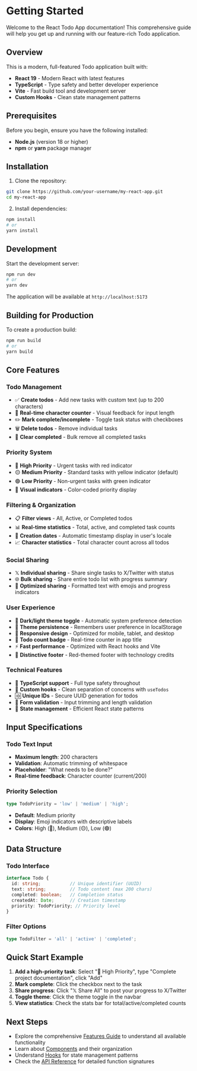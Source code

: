 # Getting Started

Welcome to the React Todo App documentation! This comprehensive guide will help you get up and running with our feature-rich Todo application.

## Overview

This is a modern, full-featured Todo application built with:
- **React 19** - Modern React with latest features
- **TypeScript** - Type safety and better developer experience
- **Vite** - Fast build tool and development server
- **Custom Hooks** - Clean state management patterns

## Prerequisites

Before you begin, ensure you have the following installed:
- **Node.js** (version 18 or higher)
- **npm** or **yarn** package manager

## Installation

1. Clone the repository:
```bash
git clone https://github.com/your-username/my-react-app.git
cd my-react-app
```

2. Install dependencies:
```bash
npm install
# or
yarn install
```

## Development

Start the development server:
```bash
npm run dev
# or
yarn dev
```

The application will be available at `http://localhost:5173`

## Building for Production

To create a production build:
```bash
npm run build
# or
yarn build
```

## Core Features

### Todo Management
- ✅ **Create todos** - Add new tasks with custom text (up to 200 characters)
- 📝 **Real-time character counter** - Visual feedback for input length
- ✏️ **Mark complete/incomplete** - Toggle task status with checkboxes
- 🗑️ **Delete todos** - Remove individual tasks
- 🧹 **Clear completed** - Bulk remove all completed tasks

### Priority System
- 🔴 **High Priority** - Urgent tasks with red indicator
- 🟡 **Medium Priority** - Standard tasks with yellow indicator (default)  
- 🟢 **Low Priority** - Non-urgent tasks with green indicator
- 🎯 **Visual indicators** - Color-coded priority display

### Filtering & Organization
- 📋 **Filter views** - All, Active, or Completed todos
- 📊 **Real-time statistics** - Total, active, and completed task counts
- 📅 **Creation dates** - Automatic timestamp display in user's locale
- 📈 **Character statistics** - Total character count across all todos

### Social Sharing
- 𝕏 **Individual sharing** - Share single tasks to X/Twitter with status
- 🌐 **Bulk sharing** - Share entire todo list with progress summary
- 📱 **Optimized sharing** - Formatted text with emojis and progress indicators

### User Experience
- 🎨 **Dark/light theme toggle** - Automatic system preference detection
- 💾 **Theme persistence** - Remembers user preference in localStorage
- 📱 **Responsive design** - Optimized for mobile, tablet, and desktop
- 🔢 **Todo count badge** - Real-time counter in app title
- ⚡ **Fast performance** - Optimized with React hooks and Vite
- 🔴 **Distinctive footer** - Red-themed footer with technology credits

### Technical Features
- 🔧 **TypeScript support** - Full type safety throughout
- 🎣 **Custom hooks** - Clean separation of concerns with `useTodos`
- 🆔 **Unique IDs** - Secure UUID generation for todos
- 📝 **Form validation** - Input trimming and length validation
- 🔄 **State management** - Efficient React state patterns

## Input Specifications

### Todo Text Input
- **Maximum length**: 200 characters
- **Validation**: Automatic trimming of whitespace
- **Placeholder**: "What needs to be done?"
- **Real-time feedback**: Character counter (current/200)

### Priority Selection
```typescript
type TodoPriority = 'low' | 'medium' | 'high';
```
- **Default**: Medium priority
- **Display**: Emoji indicators with descriptive labels
- **Colors**: High (🔴), Medium (🟡), Low (🟢)

## Data Structure

### Todo Interface
```typescript
interface Todo {
  id: string;           // Unique identifier (UUID)
  text: string;         // Todo content (max 200 chars)
  completed: boolean;   // Completion status
  createdAt: Date;      // Creation timestamp
  priority: TodoPriority; // Priority level
}
```

### Filter Options
```typescript
type TodoFilter = 'all' | 'active' | 'completed';
```

## Quick Start Example

1. **Add a high-priority task**: Select "🔴 High Priority", type "Complete project documentation", click "Add"
2. **Mark complete**: Click the checkbox next to the task
3. **Share progress**: Click "𝕏 Share All" to post your progress to X/Twitter
4. **Toggle theme**: Click the theme toggle in the navbar
5. **View statistics**: Check the stats bar for total/active/completed counts

## Next Steps

- Explore the comprehensive [Features Guide](/docs/features) to understand all available functionality
- Learn about [Components](/docs/components) and their organization  
- Understand [Hooks](/docs/hooks) for state management patterns
- Check the [API Reference](/docs/api) for detailed function signatures